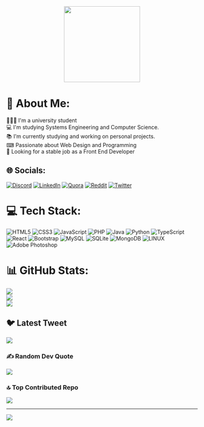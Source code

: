 <div id="header" align="center">
  <img src="https://media.giphy.com/media/3iyKHMIKg5VWG6qHUm/giphy.gif" width="200"/>
</div>

# 💫 About Me:
👨🏽‍🎓 I'm a university student<br>💻 I'm studying Systems Engineering and Computer Science.<br>📚 I'm currently studying and working on personal projects.<br>⌨ Passionate about Web Design and Programming<br>💼 Looking for a stable job as a Front End Developer


## 🌐 Socials:
[![Discord](https://img.shields.io/badge/Discord-%237289DA.svg?logo=discord&logoColor=white)](https://discord.gg/#marcktk) [![LinkedIn](https://img.shields.io/badge/LinkedIn-%230077B5.svg?logo=linkedin&logoColor=white)](https://www.linkedin.com/in/perezmarco06/) [![Quora](https://img.shields.io/badge/Quora-%23B92B27.svg?logo=Quora&logoColor=white)](https://quora.com/profile/Marco-Perez-Matos) [![Reddit](https://img.shields.io/badge/Reddit-%23FF4500.svg?logo=Reddit&logoColor=white)](https://reddit.com/user/M4rckTK) [![Twitter](https://img.shields.io/badge/Twitter-%231DA1F2.svg?logo=Twitter&logoColor=white)](https://twitter.com/@M4rckTK) 

# 💻 Tech Stack:
![HTML5](https://img.shields.io/badge/html5-%23E34F26.svg?style=for-the-badge&logo=html5&logoColor=white) ![CSS3](https://img.shields.io/badge/css3-%231572B6.svg?style=for-the-badge&logo=css3&logoColor=white) ![JavaScript](https://img.shields.io/badge/javascript-%23323330.svg?style=for-the-badge&logo=javascript&logoColor=%23F7DF1E) ![PHP](https://img.shields.io/badge/php-%23777BB4.svg?style=for-the-badge&logo=php&logoColor=white) ![Java](https://img.shields.io/badge/java-%23ED8B00.svg?style=for-the-badge&logo=java&logoColor=white) ![Python](https://img.shields.io/badge/python-3670A0?style=for-the-badge&logo=python&logoColor=ffdd54) ![TypeScript](https://img.shields.io/badge/typescript-%23007ACC.svg?style=for-the-badge&logo=typescript&logoColor=white)  ![React](https://img.shields.io/badge/react-%2320232a.svg?style=for-the-badge&logo=react&logoColor=%2361DAFB) ![Bootstrap](https://img.shields.io/badge/bootstrap-%23563D7C.svg?style=for-the-badge&logo=bootstrap&logoColor=white) ![MySQL](https://img.shields.io/badge/mysql-%2300f.svg?style=for-the-badge&logo=mysql&logoColor=white) ![SQLite](https://img.shields.io/badge/sqlite-%2307405e.svg?style=for-the-badge&logo=sqlite&logoColor=white) ![MongoDB](https://img.shields.io/badge/MongoDB-%234ea94b.svg?style=for-the-badge&logo=mongodb&logoColor=white) ![LINUX](https://img.shields.io/badge/Linux-FCC624?style=for-the-badge&logo=linux&logoColor=black) ![Adobe Photoshop](https://img.shields.io/badge/adobephotoshop-%2331A8FF.svg?style=for-the-badge&logo=adobephotoshop&logoColor=white)
# 📊 GitHub Stats:
![](https://github-readme-stats.vercel.app/api?username=SebastianLl28&theme=dark&hide_border=false&include_all_commits=false&count_private=false)<br/>
![](https://github-readme-streak-stats.herokuapp.com/?user=SebastianLl28&theme=dark&hide_border=false)<br/>
![](https://github-readme-stats.vercel.app/api/top-langs/?username=SebastianLl28&theme=dark&hide_border=false&include_all_commits=false&count_private=false&layout=compact)

## 🐦 Latest Tweet
[![](https://gtce.itsvg.in/api?username=@M4rckTK)](https://github.com/VishwaGauravIn/github-twitter-card-embed)

### ✍️ Random Dev Quote
![](https://quotes-github-readme.vercel.app/api?type=horizontal&theme=radical)

### 🔝 Top Contributed Repo
![](https://github-contributor-stats.vercel.app/api?username=MarckTK&limit=5&theme=dark&combine_all_yearly_contributions=true)

---
[![](https://visitcount.itsvg.in/api?id=MarckTK&icon=2&color=0)](https://visitcount.itsvg.in)
